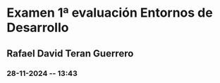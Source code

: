 # Examen 1ª evaluación Entornos de Desarrollo
## Rafael David Teran Guerrero
### 28-11-2024 -- 13:43
